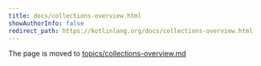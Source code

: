 ```yaml
---
title: docs/collections-overview.html
showAuthorInfo: false
redirect_path: https://kotlinlang.org/docs/collections-overview.html
---
```


The page is moved to [topics/collections-overview.md](docs/topics/collections-overview.md)
